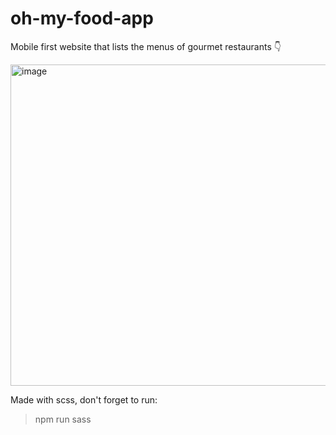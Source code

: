 # oh-my-food-app
Mobile first website that lists the menus of gourmet restaurants 👇

<img width="514" alt="image" src="https://user-images.githubusercontent.com/91204591/207841773-724f5130-b853-406c-9468-a741e80abe5f.png">

Made with scss, don't forget to run:
> npm run sass
